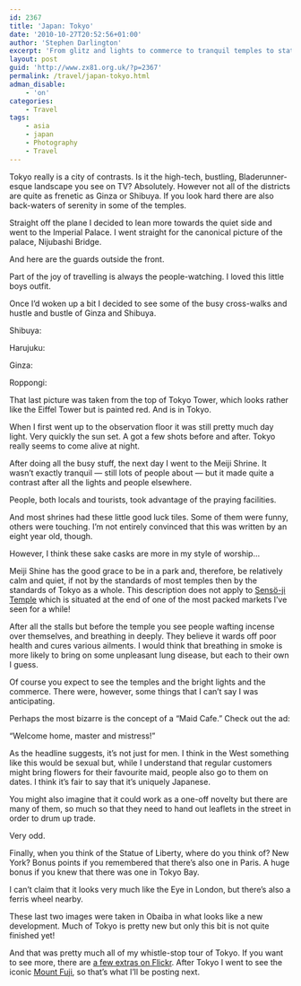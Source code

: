 ```yaml
---
id: 2367
title: 'Japan: Tokyo'
date: '2010-10-27T20:52:56+01:00'
author: 'Stephen Darlington'
excerpt: 'From glitz and lights to commerce to tranquil temples to statues that look vaguely familiar, Tokyo has it all.'
layout: post
guid: 'http://www.zx81.org.uk/?p=2367'
permalink: /travel/japan-tokyo.html
adman_disable:
    - 'on'
categories:
    - Travel
tags:
    - asia
    - japan
    - Photography
    - Travel
---
```


Tokyo really is a city of contrasts. Is it the high-tech, bustling, Bladerunner-esque landscape you see on TV? Absolutely. However not all of the districts are quite as frenetic as Ginza or Shibuya. If you look hard there are also back-waters of serenity in some of the temples.

Straight off the plane I decided to lean more towards the quiet side and went to the Imperial Palace. I went straight for the canonical picture of the palace, Nijubashi Bridge.

And here are the guards outside the front.

Part of the joy of travelling is always the people-watching. I loved this little boys outfit.

Once I’d woken up a bit I decided to see some of the busy cross-walks and hustle and bustle of Ginza and Shibuya.

Shibuya:

Harujuku:

Ginza:

Roppongi:

That last picture was taken from the top of Tokyo Tower, which looks rather like the Eiffel Tower but is painted red. And is in Tokyo.

When I first went up to the observation floor it was still pretty much day light. Very quickly the sun set. A got a few shots before and after. Tokyo really seems to come alive at night.

After doing all the busy stuff, the next day I went to the Meiji Shrine. It wasn’t exactly tranquil — still lots of people about — but it made quite a contrast after all the lights and people elsewhere.

People, both locals and tourists, took advantage of the praying facilities.

And most shrines had these little good luck tiles. Some of them were funny, others were touching. I’m not entirely convinced that this was written by an eight year old, though.

However, I think these sake casks are more in my style of worship…

Meiji Shine has the good grace to be in a park and, therefore, be relatively calm and quiet, if not by the standards of most temples then by the standards of Tokyo as a whole. This description does not apply to [Sensö-ji Temple](http://en.wikipedia.org/wiki/Sens?-ji) which is situated at the end of one of the most packed markets I’ve seen for a while!

After all the stalls but before the temple you see people wafting incense over themselves, and breathing in deeply. They believe it wards off poor health and cures various ailments. I would think that breathing in smoke is more likely to bring on some unpleasant lung disease, but each to their own I guess.

Of course you expect to see the temples and the bright lights and the commerce. There were, however, some things that I can’t say I was anticipating.

Perhaps the most bizarre is the concept of a “Maid Cafe.” Check out the ad:

“Welcome home, master and mistress!”

As the headline suggests, it’s not just for men. I think in the West something like this would be sexual but, while I understand that regular customers might bring flowers for their favourite maid, people also go to them on dates. I think it’s fair to say that it’s uniquely Japanese.

You might also imagine that it could work as a one-off novelty but there are many of them, so much so that they need to hand out leaflets in the street in order to drum up trade.

Very odd.

Finally, when you think of the Statue of Liberty, where do you think of? New York? Bonus points if you remembered that there’s also one in Paris. A huge bonus if you knew that there was one in Tokyo Bay.

I can’t claim that it looks very much like the Eye in London, but there’s also a ferris wheel nearby.

These last two images were taken in Obaiba in what looks like a new development. Much of Tokyo is pretty new but only this bit is not quite finished yet!

And that was pretty much all of my whistle-stop tour of Tokyo. If you want to see more, there are [a few extras on Flickr](http://www.flickr.com/photos/stephendarlington/sets/72157625067132661/). After Tokyo I went to see the iconic [Mount Fuji](http://www.zx81.org.uk/travel/japan-mount-fuji.html), so that’s what I’ll be posting next.